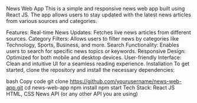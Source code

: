 News Web App
This is a simple and responsive news web app built using React JS. The app allows users to stay updated with the latest news articles from various sources and categories.

Features:
Real-time News Updates: Fetches live news articles from different sources.
Category Filters: Allows users to filter news by categories like Technology, Sports, Business, and more.
Search Functionality: Enables users to search for specific news topics or keywords.
Responsive Design: Optimized for both mobile and desktop devices.
User-friendly Interface: Clean and intuitive UI for a seamless reading experience.
Installation
To get started, clone the repository and install the necessary dependencies:

bash
Copy code
git clone https://github.com/yourusername/news-web-app.git
cd news-web-app
npm install
npm start
Tech Stack:
React JS
HTML, CSS
News API (or any other API you are using)
